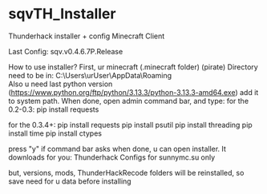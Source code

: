 # sqvTH_Installer
Thunderhack installer + config
Minecraft Client 

Last Config: sqv.v0.4.6.7P.Release

How to use installer?
First, ur minecraft (.minecraft folder) (pirate) Directory need to be in: C:\Users\urUser\AppData\Roaming\
Also u need last python version
(https://www.python.org/ftp/python/3.13.3/python-3.13.3-amd64.exe)
add it to system path.
When done, open admin command bar, and type:
for the 0.2-0.3:
pip install requests

for the 0.3.4+:
pip install requests
pip install psutil
pip install threading
pip install time
pip install ctypes

press "y" if command bar asks
when done, u can open installer. It downloads for you:
Thunderhack
Configs for sunnymc.su only

but, versions, mods, ThunderHackRecode folders will be reinstalled, so save need for u data before installing
